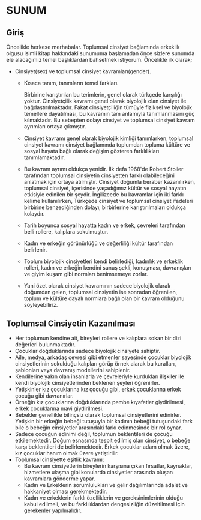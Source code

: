 # SUNUM

## Giriş

Öncelikle herkese merhabalar. Toplumsal cinsiyet bağlamında erkeklik olgusu isimli kitap hakkındaki sunumuma başlamadan önce sizlere sunumda ele alacağımız temel başlıklardan bahsetmek istiyorum. Öncelikle ilk olarak;

* Cinsiyet\(sex\) ve toplumsal cinsiyet kavramları\(gender\).
  * Kısaca tanım, tanımların temel farkları.  

      Birbirine karıştırılan bu terimlerin, genel olarak türkçede karşılığı yoktur. Cinsiyetçilik kavramı genel olarak biyolojik olan cinsiyet ile bağdaştırılmaktadır. Fakat cinsiyetçiliğin tümüyle fiziksel ve biyolojik temellere dayatılması, bu kavramın tam anlamıyla tanımlanmasını güç kılmaktadır. Bu sebepten dolayı cinsiyet ve toplumsal cinsiyet kavram ayrımları ortaya çıkmıştır.

  * Cinsiyet kavramı genel olarak biyolojik kimliği tanımlarken, toplumsal cinsiyet kavramı cinsiyet bağlamında toplumdan topluma kültüre ve sosyal hayata bağlı olarak değişim gösteren farklılıkları tanımlamaktadır. 
  * Bu kavram ayrımı oldukça yenidir. İlk defa 1968'de Robert Stoller tarafından toplumsal cinsiyetin cinsiyetten farklı olabileceğini anlatmak için ortaya atılmıştır. Cinsiyet doğumla beraber kazanılırken, toplumsal cinsiyet, içerisinde yaşadığımız kültür ve sosyal hayatın etkisiyle edinilen bir şeydir. İngilizcede bu kavramlar için iki farklı kelime kullanılırken, Türkçede cinsiyet ve toplumsal cinsiyet ifadeleri birbirine benzediğinden dolayı, birbirlerine karıştırılmaları oldukça kolaydır. 
  * Tarih boyunca sosyal hayatta kadın ve erkek, çevreleri tarafından belli rollere, kalıplara sokulmuştur.  
  * Kadın ve erkeğin görünürlüğü ve değerliliği kültür tarafından belirlenir. 
  * Toplum biyolojik cinsiyetleri kendi belirlediği, kadınlık ve erkeklik rolleri, kadın ve erkeğin kendini sunuş şekli, konuşması, davranışları ve giyim kuşam gibi normları benimsemeye zorlar.
  * Yani özet olarak cinsiyet kavramının sadece biyolojik olarak doğumdan gelen, toplumsal cinsiyetin ise sonradan öğrenilen, toplum ve kültüre dayalı normlara bağlı olan bir kavram olduğunu söyleyebiliriz.

## Toplumsal Cinsiyetin Kazanılması

* Her toplumun kendine ait, bireyleri rollere ve kalıplara sokan bir dizi değerleri bulunmaktadır. 
* Çocuklar doğduklarında sadece biyolojik cinsiyete sahiptir.
* Aile, medya, arkadaş çevresi gibi etmenler sayesinde çocuklar biyolojik cinsiyetlerinin sokulduğu kalıpları görüp örnek alarak bu kuralları, şablonları veya davranış modellerini sahiplenir. 
* Kendilerine yakın olan insanlarla ve çevreleriyle kurdukları ilişkiler ile kendi biyolojik cinsiyetlerinden beklenen şeyleri öğrenirler.  
* Yetişkinler kız çocuklarına kız çocuğu gibi, erkek çocuklarına erkek çocuğu gibi davranırlar.  
* Örneğin kız çocuklarına doğduklarında pembe kıyafetler giydirilmesi, erkek çocuklarına mavi giydirilmesi. 
* Bebekler genellikle bilinçsiz olarak toplumsal cinsiyetlerini edinirler. Yetişkin bir erkeğin bebeği tutuşuyla bir kadının bebeği tutuşundaki fark bile o bebeğin cinsiyetler arasındaki farkı edinmesinde bir rol oynar.
* Sadece çocuğun edinimi değil, toplumun beklentileri de çocuğu etkilemektedir. Doğum esnasında tespit edilmiş olan cinsiyet, o bebeğe karşı beklentileri de belirlemektedir. Erkek çocuklar adam olmak üzere, kız çocuklar hanım olmak üzere yetiştirilir.
* Toplumsal cinsiyette eşitlik kavramı:
  * Bu kavram cinsiyetlerin bireylerin karşısına çıkan fırsatlar, kaynaklar, hizmetlere ulaşma gibi konularda cinsiyetler arasında oluşan kavramlara gönderme yapar.
  * Kadın ve Erkeklerin sorumlulukları ve gelir dağılımlarında adalet ve hakkaniyet olması gerekmektedir. 
  * Kadın ve erkeklerin farklı özelliklerin ve gereksinimlerinin olduğu kabul edilmeli, ve bu farklılıklardan dengesizliğin düzeltilmesi için gerekenler yapılmalıdır.